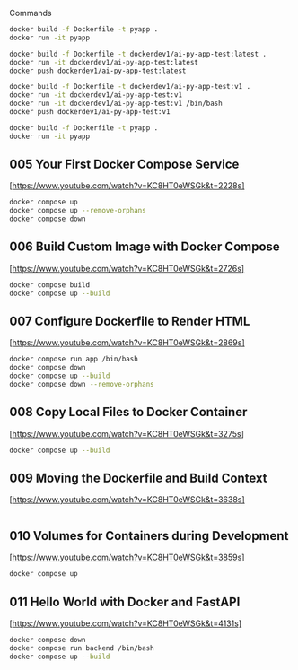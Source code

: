 Commands

```bash
docker build -f Dockerfile -t pyapp .
docker run -it pyapp
```

```bash
docker build -f Dockerfile -t dockerdev1/ai-py-app-test:latest .
docker run -it dockerdev1/ai-py-app-test:latest
docker push dockerdev1/ai-py-app-test:latest
```

```bash
docker build -f Dockerfile -t dockerdev1/ai-py-app-test:v1 .
docker run -it dockerdev1/ai-py-app-test:v1
docker run -it dockerdev1/ai-py-app-test:v1 /bin/bash
docker push dockerdev1/ai-py-app-test:v1
```

```bash
docker build -f Dockerfile -t pyapp .
docker run -it pyapp
```

## 005 Your First Docker Compose Service

[https://www.youtube.com/watch?v=KC8HT0eWSGk&t=2228s]


```bash
docker compose up
docker compose up --remove-orphans
docker compose down

```

## 006 Build Custom Image with Docker Compose

[https://www.youtube.com/watch?v=KC8HT0eWSGk&t=2726s]

```bash
docker compose build
docker compose up --build
```

## 007 Configure Dockerfile to Render HTML

[https://www.youtube.com/watch?v=KC8HT0eWSGk&t=2869s]

```bash
docker compose run app /bin/bash
docker compose down
docker compose up --build
docker compose down --remove-orphans
```

## 008 Copy Local Files to Docker Container

[https://www.youtube.com/watch?v=KC8HT0eWSGk&t=3275s]

```bash
docker compose up --build
```

## 009 Moving the Dockerfile and Build Context

[https://www.youtube.com/watch?v=KC8HT0eWSGk&t=3638s]

```bash
```
## 010 Volumes for Containers during Development

[https://www.youtube.com/watch?v=KC8HT0eWSGk&t=3859s]

```bash
docker compose up
```

## 011 Hello World with Docker and FastAPI

[https://www.youtube.com/watch?v=KC8HT0eWSGk&t=4131s]

```bash
docker compose down
docker compose run backend /bin/bash
docker compose up --build
```

